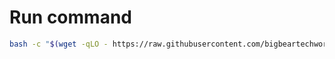 # Run command

```bash
bash -c "$(wget -qLO - https://raw.githubusercontent.com/bigbeartechworld/big-bear-scripts/master/generate-dashy-config/run.sh)"
```
